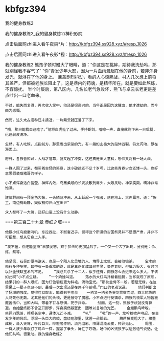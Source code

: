 # kbfgz394
我的健身教练2

我的健身教练2_我的健身教练2/神积影院

点击后面网zhi进入看午夜爽*片：http://kbfgz394.ss928.xyz/#resp_1026

点击后面网zhi进入看午夜影*视：http://kbfgz394.ss928.xyz/#resp_1026

我的健身教练2    熊孩子顿时瞪大了眼睛，道：“你这是在挑衅，期待我洗劫吗，那就别怪我不客气了”    “你”青发少年大怒，因为一片血雨溅起在他的身前，若非浑身发光，就淋在了他的身上。    鼎盖剧烈抖动，看的人心惊胆战，村人几次想上前将其盖严，但都被老族长阻止了，这是鼎内的药魂，是精华所在，就是要如此熬炼，不容惊扰。    半个时辰后，第八区内，几名长老气急败坏，熊飞与卓云长老更是差点吐出一口老血来。

    不过，能失而复得，再次收入掌中，他还是很高兴的，当年正是因为这罐血，他才遭劫的，而今颇为感慨。

    然而，这头太古遗种还未接近，一片紫云就压落了下来。

    “哦，那只能我自己吃了。”他将白虎扯了过来，手持断剑，喀嚓一声，直接就剁下来一只后腿，迅速剥皮洗净。

    忽然，有人吃惊，点指前方，那里发出蒙蒙的光，有一艘如山岳大的船体四裂，符文闪动，飘在海面上。

    府外，各族皆惊异，大战才落幕，就又起了冲突，这还真是出人意料，恐怕又将有一场大战。

    一群人围了过来，都带着古怪的笑意，这小破孩还不足十岁呢，比这些青春少女还矮一头，也好意思假装成猪哥的样子。

    小不点浑身洁白晶莹，神辉内敛，乌黑柔顺的长发披散到肩头，大眼灵动，神采奕奕，精神非常饱满。

    建筑群间有一顶金色大帐，一头鳞马冲来，从上跃起一个强者，落在地上，大声禀告，道：“族主，南边有动静，疑似有惊世山宝出世”

    众人都吓了一大跳，还好山崖上没有什么动静。

===第三百二十九章 赤红之域===

    他跟小红鸟磨磨叽叽，东拉西扯，不断套近乎，觉得这个所谓的古国祭灵并不是很严肃，并非不可招惹，想从它身上入手。

    “我不信，你还能坚持”暴猿发怒，双手拍击的更加猛烈了。一个又一个古字出现，分别是：杀、炼、祭等。

    他坚信，石昊即便再逆天，也是一个刚入化灵境的人，境界上太低，会被他镇杀。    宝术的修行多种多样，其中有一条艰难的路，就是真正化成其他生灵，条件苛刻，但威力极大，有时可以补全残缺宝术的不足。    “我总共杀了十二人，似乎还有，雨族怎么会进来这么多人，不该如此啊”小不点生疑。    ”一个奶娃叫道。    落水的大红鸟扑棱着翅膀，当即就现了原形，结果引的一群人眼红，因为红色羽翅更为鲜艳，流动宝光。“那快金骨不一般，若是无缘，在这里呆上一辈子也见不到，最后一次出现还是在两千年前呢。”门口的老者说道。    他们判断出了场域的强度，觉得可以取水，能得到不老泉    一柄又一柄金色天剑贯穿而过，四大的族的人马死伤无数，尤其是他们的头领，更是被夺了魔器。小不点进行反镇杀，四族的领军人物皆被魔器击中，当即大叫，带着不甘与恐惧，死于非命。    然而，这一刻，熊孩子根就没有躲避，自始至终都不曾迈开脚步，浑身突然暴涨出一团难以言喻的光芒。    金翅鹏鸟睥睨，一些翎羽飘落，翱翔长空中，通体光芒不减。    “吼”    “嗷”的一声，龙吟蛟啸声响起，在金发少年的背后，浮现一头巨大的蛟，盘绕在那里，犹若一朵铅云。    葫芦藤变粗大了。根茎成树，耸入天穹，叶片巨大，哗啦啦作响，流光溢彩，喷薄混沌云雾，神异无比。    周围，一群人族少年跟打了鸡血一样，握紧了拳头，屏住了呼吸，场中的凶残孩子以这般语气说话，让他们共鸣，很激动。我的健身教练2
